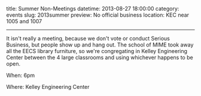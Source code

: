 title: Summer Non-Meetings
datetime: 2013-08-27 18:00:00
category: events
slug: 2013summer
preview: No official business
location: KEC near 1005 and 1007

---

It isn't really a meeting, because we don't vote or conduct Serious Business, 
but people show up and hang out. The school of MIME took away all the 
EECS library furniture, so we're congregating in Kelley Engineering Center
between the 4 large classrooms and using whichever happens to be open. 

When: 6pm

Where: Kelley Engineering Center
